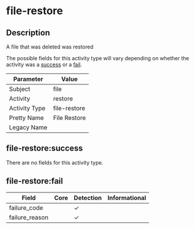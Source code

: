 file-restore
============

Description
-----------
A file that was deleted was restored

The possible fields for this activity type will vary depending on whether the activity was a [success](#file-restoresuccess) or a [fail](#file-restorefail).

| Parameter     | Value        |
| ------------- | ------------ |
| Subject       | file         |
| Activity      | restore      |
| Activity Type | file-restore |
| Pretty Name   | File Restore |
| Legacy Name   |              |

file-restore:success
--------------------

There are no fields for this activity type.


file-restore:fail
-----------------

| Field          | Core | Detection | Informational |
| -------------- | ---- | --------- | ------------- |
| failure_code   |      | &#10003;  |               |
| failure_reason |      | &#10003;  |               |